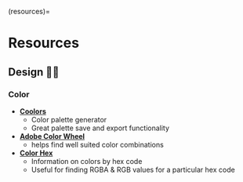 (resources)=

# Resources <i class="fa-solid fa-layer-group fa-xl nav-icon"></i>

## Design 🧑‍🎨

### <span class="color-section">Color</span> <icon class="fas fa-palette color-icon"></icon>

- [**Coolors**](https://coolors.co/)
  - Color palette generator
  - Great palette save and export functionality
- [**Adobe Color Wheel**](https://color.adobe.com/create/color-wheel)
  - helps find well suited color combinations
- [**Color Hex**](https://www.color-hex.com/)
  - Information on colors by hex code
  - Useful for finding RGBA & RGB values for a particular hex code
